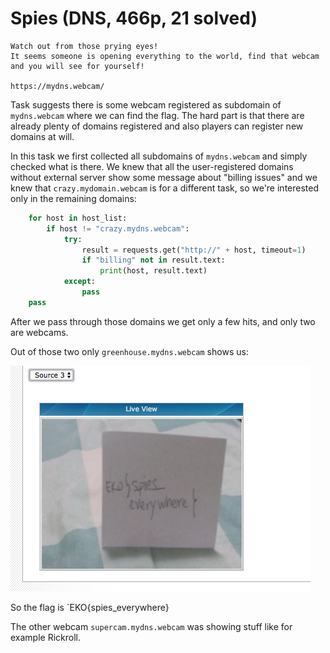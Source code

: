 # Spies (DNS, 466p, 21 solved)

```
Watch out from those prying eyes! 
It seems someone is opening everything to the world, find that webcam and you will see for yourself!

https://mydns.webcam/
```

Task suggests there is some webcam registered as subdomain of `mydns.webcam` where we can find the flag.
The hard part is that there are already plenty of domains registered and also players can register new domains at will.

In this task we first collected all subdomains of `mydns.webcam` and simply checked what is there.
We knew that all the user-registered domains without external server show some message about "billing issues" and we knew that `crazy.mydomain.webcam` is for a different task, so we're interested only in the remaining domains:

```python
    for host in host_list:
        if host != "crazy.mydns.webcam":
            try:
                result = requests.get("http://" + host, timeout=1)
                if "billing" not in result.text:
                    print(host, result.text)
            except:
                pass
    pass
```

After we pass through those domains we get only a few hits, and only two are webcams.

Out of those two only `greenhouse.mydns.webcam` shows us:

![](spies.png)

So the flag is `EKO{spies_everywhere}

The other webcam `supercam.mydns.webcam` was showing stuff like for example Rickroll.
